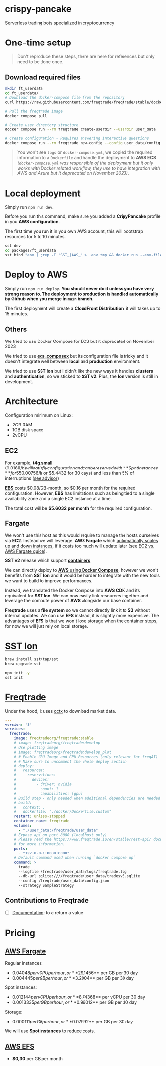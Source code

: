 # crispy-pancake
Serverless trading bots specialized in cryptocurrency

# One-time setup
> Don't reproduce these steps, there are here for references but only need to be done once.

## Download required files
```sh
mkdir ft_userdata
cd ft_userdata/
# Download the docker-compose file from the repository
curl https://raw.githubusercontent.com/freqtrade/freqtrade/stable/docker-compose.yml -o docker-compose.yml

# Pull the freqtrade image
docker compose pull

# Create user directory structure
docker compose run --rm freqtrade create-userdir --userdir user_data

# Create configuration - Requires answering interactive questions
docker compose run --rm freqtrade new-config --config user_data/config.json
```

> You won't see `logs` or `docker-compose.yml`, we copied the required information to a `Dockerfile` and handle the deployment to **AWS ECS** *(`docker-compose.yml` was responsible of the deployment but it only works with Docker related workflow, they use to have integration with AWS and Azure but it deprecated on November 2023)*.

# Local deployment
Simply run `npm run dev`.

Before you run this command, make sure you added a **CripyPancake** profile in you **AWS configuration**.

The first time you run it in you own AWS account, this will bootstrap resources for 5 to 10 minutes.

```sh
sst dev
cd packages/ft_userdata
sst bind "env | grep -E 'SST_|AWS_' > .env.tmp && docker run --env-file .env.tmp my-image"
```

# Deploy to AWS
Simply run `npm run deploy`. **You should never do it unless you have very strong reason to. The deployment to production is handled automatically by Github when you merge in `main` branch.**

The first deployment will create a **CloudFront Distribution**, it will takes up to 15 minutes.

## Others

We tried to use Docker Compose for ECS but it deprecated on November 2023

We tried to use [**ecs_composex**](https://github.com/compose-x/ecs_composex) but its configuration file is tricky and it doesn't integrate well between **local** and **production** environment.

We tried to use **SST Ion** but I didn't like the new ways it handles **clusters** and **authentication**, so we sticked to **SST v2**. Plus, the **Ion** version is still in development.

# Architecture
Configuration minimum on Linux:
- 2GB RAM
- 1GB disk space
- 2vCPU

## EC2
For example, [**t4g.small**](https://aws.amazon.com/ec2/pricing/on-demand/) ($0.0168/h) will satisfiy configuration and can be reserved with **Spot Instances** for 55% savings ($0.00756/h or $5.4432 for 30 days) and less than 5% of interruptions ([see advisor](https://aws.amazon.com/ec2/spot/instance-advisor/))

[**EBS**](https://aws.amazon.com/ebs/pricing/) costs $0.08/GB-month, so $0.16 per month for the required configuration. However, **EBS** has limitations such as being tied to a single availability zone and a single EC2 instance at a time. 

The total cost will be **$5.6032 per month** for the required configuration.


## Fargate
We won't use this host as this would require to manage the hosts ourselves via **EC2**. Instead we will leverage. **AWS Fargate** which [automatically scales up and down instances](https://aws.amazon.com/fr/blogs/compute/aws-fargate-price-reduction-up-to-50/), if it costs too much will update later (see [EC2 vs. AWS Fargate guide](https://aws.amazon.com/fr/blogs/france/approche-theorique-de-loptimisation-des-couts-des-types-de-lancements-damazon-ecs-aws-fargate-vs-amazon-ec2/)).


**SST v2** release which support [**containers**](https://ion.sst.dev/docs/start/aws/container/)

We can directly deploy to [**AWS** using **Docker Compose**](https://aws.amazon.com/blogs/containers/deploy-applications-on-amazon-ecs-using-docker-compose/), however we won't benefits from **SST Ion** and it would be harder to integrate with the new tools we want to build to improve performances.

Instead, we translated the Docker Compose into **AWS CDK** and its equivalent for **SST Ion**. We can now easily link resources together and leverage the compute power of **AWS** alongside our base container.

**Freqtrade** uses a **file system** so we cannot directly link it to **S3** without internal updates. We can use **EFS** instead, it is slightly more expensive. The advantages of **EFS** is that we won't lose storage when the container stops, for now we will just rely on local storage.

# [SST Ion](https://ion.sst.dev/docs/reference/cli/)
```sh
brew install sst/tap/sst
brew upgrade sst
```

```sh
npm init -y
sst init
```

# [Freqtrade](https://www.freqtrade.io/en/stable/)
Under the hood, it uses [cctx](https://github.com/ccxt/ccxt/wiki/Manual#market-data) to download market data.

```yml
---
version: '3'
services:
  freqtrade:
    image: freqtradeorg/freqtrade:stable
    # image: freqtradeorg/freqtrade:develop
    # Use plotting image
    # image: freqtradeorg/freqtrade:develop_plot
    # # Enable GPU Image and GPU Resources (only relevant for freqAI)
    # # Make sure to uncomment the whole deploy section
    # deploy:
    #   resources:
    #     reservations:
    #       devices:
    #         - driver: nvidia
    #           count: 1
    #           capabilities: [gpu]
    # Build step - only needed when additional dependencies are needed
    # build:
    #   context: .
    #   dockerfile: "./docker/Dockerfile.custom"
    restart: unless-stopped
    container_name: freqtrade
    volumes:
      - "./user_data:/freqtrade/user_data"
    # Expose api on port 8080 (localhost only)
    # Please read the https://www.freqtrade.io/en/stable/rest-api/ documentation
    # for more information.
    ports:
      - "127.0.0.1:8080:8080"
    # Default command used when running `docker compose up`
    command: >
      trade
      --logfile /freqtrade/user_data/logs/freqtrade.log
      --db-url sqlite:////freqtrade/user_data/tradesv3.sqlite
      --config /freqtrade/user_data/config.json
      --strategy SampleStrategy
```

## Contributions to Freqtrade
- [ ] [Documentation](https://www.freqtrade.io/en/stable/configuration/#dynamic-stake-amount-with-position-adjustment): to ~~a~~ return a value

# Pricing
## [AWS Fargate](https://aws.amazon.com/fargate/pricing/)
Regular instances:
- $0.04048 per vCPU per hour, or **$29.1456** per GB per 30 day
- $0.004445 per GB per hour, or **$3.2004** per GB per 30 day
  
Spot instances:
- $0.012144 per vCPU per hour, or **$8.74368** per vCPU per 30 day
- $0.0013335 per GB per hour, or **$0.96012** per GB per 30 day

Storage:
- $0.000111 per GB per hour, or **$0.07992** per GB per 30 day

We will use **Spot instances** to reduce costs.

## [AWS EFS](https://aws.amazon.com/fr/efs/pricing/)
- **$0,30** per GB per month

